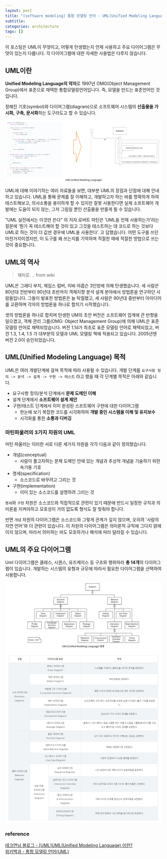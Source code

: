 ```yaml
---
layout: post
title: "[software modeling] 통합 모델링 언어 - UML(Unified Modeling Language) 이란"
subtitle:
categories: architecture
tags: []
---
```



이 포스팅은 UML이 무엇이고, 어떻게 탄생했는지 언제 사용하고 주요 다이어그램은 무엇이 있는지 다룹니다. 각 다이어그램에 대한 자세한 사용법은 다루지 않습니다. 

## UML이란 
**Unified Modeling Language의 약자**로 1997년 OMG(Object Management Group)에서 표준으로 채택한 통합모델링언어입니다. 즉, 모델을 만드는 표준언어인 것입니다.

정해진 기호(symbol)와 다이어그램(diagram)으로 소프트웨어 시스템의 **산출물을 가시화, 구축, 문서화**하는 도구라도고 할 수 있습니다. 

![img](https://github.com/aohus/aohus.github.io/blob/main/assets/images/posts/2023-09-22-blog0.png?raw=true)

UML에 대해 이야기하는 여러 자료들을 보면, 대부분 UML의 장점과 단점에 대해 안내하고 있습니다. UML을 통해 문제를 잘 이해하고, 개발하고자 하는 바를 명확하게 하여 테스트해보고, 의사소통을 용이하게 할 수 있지만 잘못 사용한다면 실제 소프트웨어 개발에는 도움이 되지 않는, 그저 그림일 뿐인 산출물을 만들게 될 수 있습니다. 

"UML 실전에서는 이것만 쓴다" 의 저자 로버트 마틴은 ‘UML을 언제 사용하는가’라는 질문에 ‘뭔가 꼭 테스트해야 할 것이 있고 그것을 테스트하는 데 코드로 하는 것보다 UML로 하는 것이 더 값싼 경우에 UML을 사용한다’. 고 답했습니다. 어떤 도구를 쓰던 마찬가지이겠지만, 이 도구를 왜 쓰는지를 기억하며 적절한 때에 적절한 방법으로 쓰는 것이 중요합니다. 

## UML의 역사
> 재미로. .. from wiki

UML은 그래디 부치, 제임스 럼버, 이바 야콥슨 3인방에 의해 탄생했습니다. 세 사람은 80년대 전반부터 90년대 초반까지 객체지향 분석 설계 분야에서 방법론을 연구하던 사람들입니다. 그들이 발표한 방법론은 늘 탁월했고, 세 사람은 90년대 중반부터 아이디어를 교환하며 각자의 방법론을 하나로 합치기 시작했습니다.

셋의 방법론을 하나로 합치며 탄생한 UM의 초안 버전은 소프트웨어 업계에 큰 반향을 일으켰고, 객체 관리 그룹(OMG: Object Management Group)에 의해 UML은 표준 모델링 언어로 채택되었습니다. 버전 1.1d가 최초로 표준 모델링 언어로 채택되었고, 버전 1.3, 1.4, 1.5 가 대부분의 모델과 UML 모델링 책에 적용되고 있습니다. 2005년엔 버전 2.0이 승인되었습니다. 

## UML(Unified Modeling Language) 목적 
UML은 여러 개발단계에 걸쳐 목적에 따라 사용될 수 있습니다. 
개발 단계를 `요구사항 정의 -> 분석 -> 설계 -> 구현 -> 테스트` 라고 했을 때 각 단계별 목적은 아래와 같습니다. 

- 요구사항 정의/분석 단계에서 **문제 도메인 이해**
- 설계 단계에서 **소프트웨어 설계 제안**
- 구현/테스트 단계에서 이미 완성된 스프트웨어 구현에 대한 다이어그램
	- 한눈에 보기 복잡한 코드를 시각화하여 **개발 중인 시스템을 이해 및 유지보수**
	- 시각화를 통한 **소통과 디버깅**

### 마틴파울러의 3가지 차원의 UML
마틴 파울러는 이러한 서로 다른 세가지 차원을 각각 다음과 같이 정의했습니다.
- 개념(conceptual)
    - 사람이 풀고자하는 문제 도메인 안에 있는 개념과 추상적 개념을 기술하기 위한 속기용 기호
- 명세(specification)
    - 소스코드로 바꾸려고 그리는 것
- 구현(implementation)
    - 이미 있는 소스코드를 설명하려 그리는 것

`명세`와 `구현` 차원은 소스코드와 직접적으로 관련이 있기 때문에 반드시 일정한 규칙과 의미론을 지켜야하고 모호성이 거의 없도록 형식도 잘 맞춰야 합니다. 

반면 `개념` 차원의 다이어그램은 소스코드와 그렇게 관계가 깊지 않으며, 오히려 '사람의 자연 언어'와 더 관련이 있습니다. 이 차원의 다이어그램은 의미론적 규칙에 그다지 얽매이지 않으며, 따라서 의미하는 바도 모호하거나 해석에 따라 달라질 수 있습니다. 

## UML의 주요 다이어그램
Uml 다이어그램은 클래스, 시퀀스, 유즈케이스 등 구조와 행위따라 **총 14개**의 다이어그램이 있습니다. 개발하는 시스템의 유형과 규모에 따라서 필요한 다이어그램을 선택하여 사용합니다.

![img](https://github.com/aohus/aohus.github.io/blob/main/assets/images/posts/2023-09-22-blog1.png?raw=true)
![img](https://github.com/aohus/aohus.github.io/blob/main/assets/images/posts/2023-09-22-blog2.png?raw=true)



### reference
[테크연님 블로그 - [UML]UML(Unified Modeling Language) 이란?](https://lxxyeon.tistory.com/87)  
[위키백과 - 통합 모델링 언어(UML)](https://ko.wikipedia.org/wiki/%ED%86%B5%ED%95%A9_%EB%AA%A8%EB%8D%B8%EB%A7%81_%EC%96%B8%EC%96%B4)